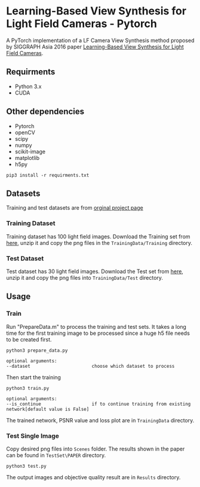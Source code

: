 # Learning-Based View Synthesis for Light Field Cameras - Pytorch
A PyTorch implementation of a LF Camera View Synthesis method proposed by SIGGRAPH Asia 2016 paper [Learning-Based View Synthesis for Light Field Cameras](http://cseweb.ucsd.edu/~viscomp/projects/LF/papers/SIGASIA16/).
## Requirments
- Python 3.x
- CUDA

## Other dependencies
- Pytorch
- openCV
- scipy
- numpy
- scikit-image
- matplotlib
- h5py
```angular2html
pip3 install -r requirments.txt
```
## Datasets

Training and test datasets are from [orginal project page](http://cseweb.ucsd.edu/~viscomp/projects/LF/papers/SIGASIA16/)

### Training Dataset
Training dataset has 100 light field images.
Download the Training set from [here](http://cseweb.ucsd.edu/~viscomp/projects/LF/papers/SIGASIA16/PaperData/SIGGRAPHAsia16_ViewSynthesis_Trainingset.zip),
unzip it and copy the png files in the `TrainingData/Training` directory.

### Test Dataset
Test dataset has 30 light field images.
Download the Test set from [here](http://cseweb.ucsd.edu/~viscomp/projects/LF/papers/SIGASIA16/PaperData/SIGGRAPHAsia16_ViewSynthesis_Testset.zip),
unzip it and copy the png files into `TrainingData/Test`  directory.

## Usage

### Train
Run "PrepareData.m" to process the training and test sets. It takes a long 
time for the first training image to be processed since a huge h5 file needs 
to be created first.
```
python3 prepare_data.py

optional arguments:
--dataset                       choose which dataset to process
``` 
Then start the training
```
python3 train.py

optional arguments:
--is_continue                   if to continue training from existing network[default value is False]
```
The trained network, PSNR value and loss plot are in `TrainingData` directory.

### Test Single Image
Copy desired png files into `Scenes` folder. The results shown in the paper
can be found in `TestSet\PAPER` directory.
```
python3 test.py
```
The output images and objective quality result are in `Results` directory.
